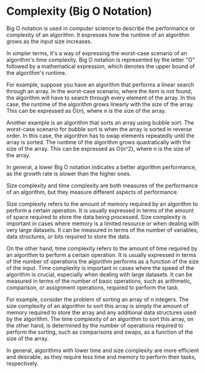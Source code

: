 # Complexity (Big O Notation)

Big O notation is used in computer science to describe the performance or complexity of an algorithm. It expresses how the runtime of an algorithm grows as the input size increases.

In simpler terms, it's a way of expressing the worst-case scenario of an algorithm's time complexity. Big O notation is represented by the letter "O" followed by a mathematical expression, which denotes the upper bound of the algorithm's runtime.

For example, suppose you have an algorithm that performs a linear search through an array. In the worst-case scenario, where the item is not found, the algorithm will have to search through every element of the array. In this case, the runtime of the algorithm grows linearly with the size of the array. This can be expressed as O(n), where n is the size of the array.

Another example is an algorithm that sorts an array using bubble sort. The worst-case scenario for bubble sort is when the array is sorted in reverse order. In this case, the algorithm has to swap elements repeatedly until the array is sorted. The runtime of the algorithm grows quadratically with the size of the array. This can be expressed as O(n^2), where n is the size of the array.

In general, a lower Big O notation indicates a better algorithm performance, as the growth rate is slower than the higher ones.

Size complexity and time complexity are both measures of the performance of an algorithm, but they measure different aspects of performance.

Size complexity refers to the amount of memory required by an algorithm to perform a certain operation. It is usually expressed in terms of the amount of space required to store the data being processed. Size complexity is important in cases where memory is a limited resource or when dealing with very large datasets. It can be measured in terms of the number of variables, data structures, or bits required to store the data.

On the other hand, time complexity refers to the amount of time required by an algorithm to perform a certain operation. It is usually expressed in terms of the number of operations the algorithm performs as a function of the size of the input. Time complexity is important in cases where the speed of the algorithm is crucial, especially when dealing with large datasets. It can be measured in terms of the number of basic operations, such as arithmetic, comparison, or assignment operations, required to perform the task.

For example, consider the problem of sorting an array of n integers. The size complexity of an algorithm to sort this array is simply the amount of memory required to store the array and any additional data structures used by the algorithm. The time complexity of an algorithm to sort this array, on the other hand, is determined by the number of operations required to perform the sorting, such as comparisons and swaps, as a function of the size of the array.

In general, algorithms with lower time and size complexity are more efficient and desirable, as they require less time and memory to perform their tasks, respectively.
